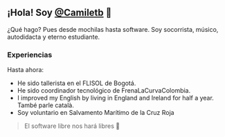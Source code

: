 ## ¡Hola! Soy [@Camiletb](https://github.com/Camiletb) 👋
¿Qué hago? Pues desde mochilas hasta software. Soy socorrista, músico, autodidacta y eterno estudiante.
### Experiencias
Hasta ahora:
- He sido tallerista en el FLISOL de Bogotá.
- He sido coordinador tecnológico de FrenaLaCurvaColombia.
- I improved my English by living in England and Ireland for half a year. També parle català.
- Soy voluntario en Salvamento Marítimo de la Cruz Roja
   
<!--
**Camiletb/Camiletb** is a ✨ _special_ ✨ repository because its `README.md` (this file) appears on your GitHub profile.

Here are some ideas to get you started:

- 🔭 I’m currently working on ...
- 🌱 I’m currently learning ...
- 👯 I’m looking to collaborate on ...
- 🤔 I’m looking for help with ...
- 💬 Ask me about ...
- 📫 How to reach me: ...
- 😄 Pronouns: ...
- ⚡ Fun fact: ...
-->
> El software libre nos hará libres 🐧
